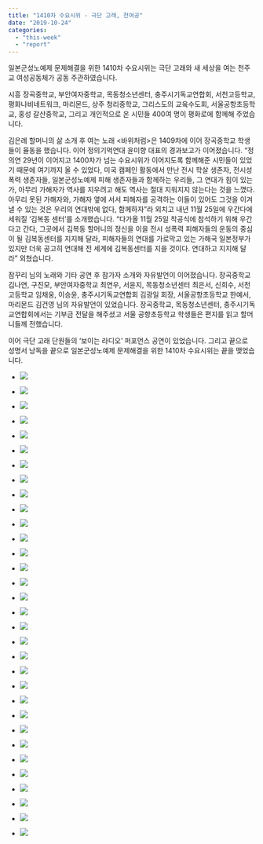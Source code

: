 ```yaml
---
title: "1410차 수요시위 - 극단 고래, 천여공"
date: "2019-10-24"
categories: 
  - "this-week"
  - "report"
---
```


일본군성노예제 문제해결을 위한 1410차 수요시위는 극단 고래와 새 세상을 여는 천주교 여성공동체가 공동 주관하였습니다.

시흥 장곡중학교, 부안여자중학교, 목동청소년센터, 충주시기독교연합회, 서천고등학교, 평화나비네트워크, 마리몬드, 상주 청리중학교, 그리스도의 교육수도회, 서울공항초등학교, 홍성 갈산중학교, 그리고 개인적으로 온 시민들 400여 명이 평화로에 함께해 주었습니다.

김은례 할머니의 삶 소개 후 여는 노래 <바위처럼>은 1409차에 이어 장곡중학교 학생들이 율동을 했습니다. 이어 정의기억연대 윤미향 대표의 경과보고가 이어졌습니다. “정의연 29년이 이어지고 1400차가 넘는 수요시위가 이어지도록 함께해준 시민들이 있었기 때문에 여기까지 올 수 있었다, 미국 캠페인 활동에서 만난 전시 학살 생존자, 전시성폭력 생존자들, 일본군성노예제 피해 생존자들과 함께하는 우리들, 그 연대가 힘이 있는가, 아무리 가해자가 역사를 지우려고 해도 역사는 절대 지워지지 않는다는 것을 느꼈다. 아무리 못된 가해자와, 가해자 옆에 서서 피해자를 공격하는 이들이 있어도 그것을 이겨낼 수 있는 것은 우리의 연대밖에 없다, 함께하자”라 외치고 내년 11월 25일에 우간다에 세워질 ‘김복동 센터’를 소개했습니다. “다가올 11월 25일 착공식에 참석하기 위해 우간다고 간다, 그곳에서 김복동 할머니의 정신을 이을 전시 성폭력 피해자들의 운동의 중심이 될 김복동센터를 지지해 달라, 피해자들의 연대를 가로막고 있는 가해국 일본정부가 있지만 더욱 공고히 연대해 전 세계에 김복동센터를 지을 것이다. 연대하고 지지해 달라” 외쳤습니다.

잠꾸리 님의 노래와 기타 공연 후 참가자 소개와 자유발언이 이어졌습니다. 장곡중학교 김나연, 구진모, 부안여자중학교 최연우, 서윤지, 목동청소년센터 최은서, 신희수, 서천고등학교 임채웅, 이승윤, 충주시기독교연합회 김광일 회장, 서울공항초등학교 한예서, 마리몬드 김건영 님의 자유발언이 있었습니다. 장곡중학교, 목동청소년센터, 충주시기독교연합회에서는 기부금 전달을 해주셨고 서울 공항초등학교 학생들은 편지를 읽고 할머니들께 전했습니다.

이어 극단 고래 단원들의 ‘보이는 라디오’ 퍼포먼스 공연이 있었습니다. 그리고 끝으로 성명서 낭독을 끝으로 일본군성노예제 문제해결을 위한 1410차 수요시위는 끝을 맺었습니다.

- ![](https://r2.womenandwar.net/2019/10/크기변환IMGP1369.jpg)
    
- ![](https://r2.womenandwar.net/2019/10/크기변환IMGP1371.jpg)
    
- ![](https://r2.womenandwar.net/2019/10/크기변환IMGP1373.jpg)
    
- ![](https://r2.womenandwar.net/2019/10/크기변환IMGP1385.jpg)
    
- ![](https://r2.womenandwar.net/2019/10/크기변환IMGP1388.jpg)
    
- ![](https://r2.womenandwar.net/2019/10/크기변환IMGP1396.jpg)
    
- ![](https://r2.womenandwar.net/2019/10/크기변환IMGP1406.jpg)
    
- ![](https://r2.womenandwar.net/2019/10/크기변환IMGP1411.jpg)
    
- ![](https://r2.womenandwar.net/2019/10/크기변환IMGP1419.jpg)
    
- ![](https://r2.womenandwar.net/2019/10/크기변환IMGP1427.jpg)
    
- ![](https://r2.womenandwar.net/2019/10/크기변환IMGP1436.jpg)
    
- ![](https://r2.womenandwar.net/2019/10/크기변환IMGP1441.jpg)
    
- ![](https://r2.womenandwar.net/2019/10/크기변환IMGP1443.jpg)
    
- ![](https://r2.womenandwar.net/2019/10/크기변환IMGP1446.jpg)
    
- ![](https://r2.womenandwar.net/2019/10/크기변환IMGP1453.jpg)
    
- ![](https://r2.womenandwar.net/2019/10/크기변환IMGP1458.jpg)
    
- ![](https://r2.womenandwar.net/2019/10/크기변환IMGP1460.jpg)
    
- ![](https://r2.womenandwar.net/2019/10/크기변환IMGP1469.jpg)
    
- ![](https://r2.womenandwar.net/2019/10/크기변환IMGP1474.jpg)
    
- ![](https://r2.womenandwar.net/2019/10/크기변환IMGP1478.jpg)
    
- ![](https://r2.womenandwar.net/2019/10/크기변환IMGP1485.jpg)
    
- ![](https://r2.womenandwar.net/2019/10/크기변환IMGP1498.jpg)
    
- ![](https://r2.womenandwar.net/2019/10/크기변환IMGP1508.jpg)
    
- ![](https://r2.womenandwar.net/2019/10/크기변환IMGP1510.jpg)
    
- ![](https://r2.womenandwar.net/2019/10/크기변환IMGP1514.jpg)
    
- ![](https://r2.womenandwar.net/2019/10/크기변환IMGP1528.jpg)
    
- ![](https://r2.womenandwar.net/2019/10/크기변환S28BW-419102314561.jpg)
    
- ![](https://r2.womenandwar.net/2019/10/크기변환S28BW-419102314570.jpg)
    
- ![](https://r2.womenandwar.net/2019/10/크기변환할머니-삶_김은례-01.jpg)
    
- ![](https://r2.womenandwar.net/2019/10/크기변환할머니-삶_김은례-02.jpg)
    
- ![](https://r2.womenandwar.net/2019/10/크기변환할머니-삶_김은례-03.jpg)
    
- ![](https://r2.womenandwar.net/2019/10/크기변환할머니-삶_김은례-04.jpg)
